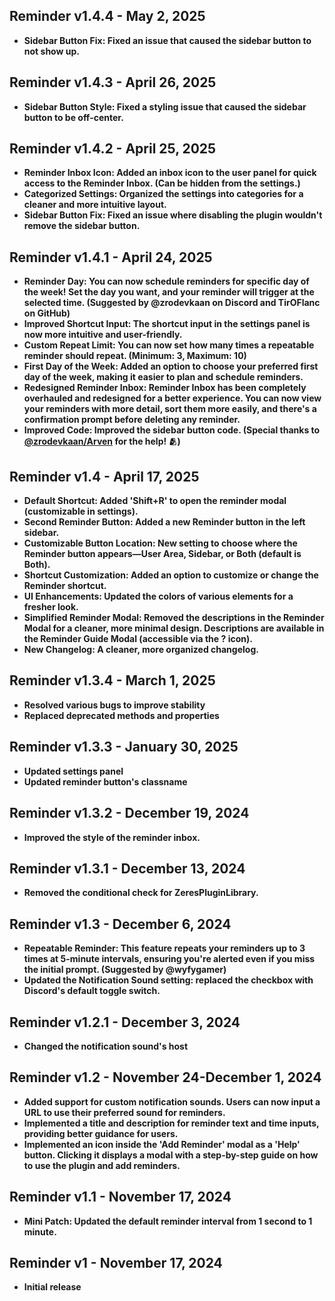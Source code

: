 ## Reminder v1.4.4 - May 2, 2025
- **Sidebar Button Fix: Fixed an issue that caused the sidebar button to not show up.**

## Reminder v1.4.3 - April 26, 2025
- **Sidebar Button Style: Fixed a styling issue that caused the sidebar button to be off-center.**

## Reminder v1.4.2 - April 25, 2025
- **Reminder Inbox Icon: Added an inbox icon to the user panel for quick access to the Reminder Inbox. (Can be hidden from the settings.)**
- **Categorized Settings: Organized the settings into categories for a cleaner and more intuitive layout.**
- **Sidebar Button Fix: Fixed an issue where disabling the plugin wouldn't remove the sidebar button.**

## Reminder v1.4.1 - April 24, 2025
- **Reminder Day: You can now schedule reminders for specific day of the week! Set the day you want, and your reminder will trigger at the selected time. (Suggested by @zrodevkaan on Discord and TirOFlanc on GitHub)**
- **Improved Shortcut Input: The shortcut input in the settings panel is now more intuitive and user-friendly.**
- **Custom Repeat Limit: You can now set how many times a repeatable reminder should repeat. (Minimum: 3, Maximum: 10)**
- **First Day of the Week: Added an option to choose your preferred first day of the week, making it easier to plan and schedule reminders.**
- **Redesigned Reminder Inbox: Reminder Inbox has been completely overhauled and redesigned for a better experience. You can now view your reminders with more detail, sort them more easily, and there's a confirmation prompt before deleting any reminder.**
- **Improved Code: Improved the sidebar button code. (Special thanks to [@zrodevkaan/Arven](https://betterdiscord.app/developer/Arven) for the help! 🫂)**

## Reminder v1.4 - April 17, 2025
- **Default Shortcut: Added 'Shift+R' to open the reminder modal (customizable in settings).**
- **Second Reminder Button: Added a new Reminder button in the left sidebar.**
- **Customizable Button Location: New setting to choose where the Reminder button appears—User Area, Sidebar, or Both (default is Both).**
- **Shortcut Customization: Added an option to customize or change the Reminder shortcut.**
- **UI Enhancements: Updated the colors of various elements for a fresher look.**
- **Simplified Reminder Modal: Removed the descriptions in the Reminder Modal for a cleaner, more minimal design. Descriptions are available in the Reminder Guide Modal (accessible via the ? icon).**
- **New Changelog: A cleaner, more organized changelog.**

## Reminder v1.3.4 - March 1, 2025
- **Resolved various bugs to improve stability**
- **Replaced deprecated methods and properties**

## Reminder v1.3.3 - January 30, 2025
- **Updated settings panel**
- **Updated reminder button's classname**

## Reminder v1.3.2 - December 19, 2024
- **Improved the style of the reminder inbox.**

## Reminder v1.3.1 - December 13, 2024
- **Removed the conditional check for ZeresPluginLibrary.**

## Reminder v1.3 - December 6, 2024
- **Repeatable Reminder: This feature repeats your reminders up to 3 times at 5-minute intervals, ensuring you're alerted even if you miss the initial prompt. (Suggested by @wyfygamer)**
- **Updated the Notification Sound setting: replaced the checkbox with Discord's default toggle switch.**

## Reminder v1.2.1 - December 3, 2024
- **Changed the notification sound's host**

## Reminder v1.2 - November 24-December 1, 2024
- **Added support for custom notification sounds. Users can now input a URL to use their preferred sound for reminders.**
- **Implemented a title and description for reminder text and time inputs, providing better guidance for users.**
- **Implemented an icon inside the 'Add Reminder' modal as a 'Help' button. Clicking it displays a modal with a step-by-step guide on how to use the plugin and add reminders.**

## Reminder v1.1 - November 17, 2024
- **Mini Patch: Updated the default reminder interval from 1 second to 1 minute.**

## Reminder v1 - November 17, 2024
- **Initial release**

